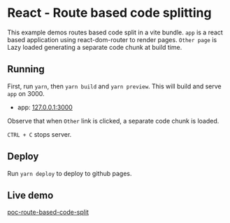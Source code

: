 # React - Route based code splitting

This example demos routes based code split in a vite bundle. `app` is a react based application using react-dom-router to render pages. `Other page` is Lazy loaded generating a separate code chunk at build time.

## Running

First, run `yarn`, then `yarn build` and `yarn preview`. This will build and serve `app` on 3000.

- app: [127.0.0.1:3000](http://127.0.0.1:3000/)

Observe that when `Other` link is clicked, a separate code chunk is loaded.

`CTRL + C` stops server. 


## Deploy
Run `yarn deploy` to deploy to github pages.

## Live demo

[poc-route-based-code-split](https://susannakosic.github.io/poc-route-based-code-split/)
